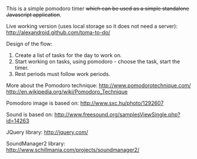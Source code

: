 This is a simple pomodoro timer ~~which can be used as a simple standalone Javascript application~~.

Live working version (uses local storage so it does not need a server):
   http://alexandroid.github.com/toma-to-do/

Design of the flow:
1. Create a list of tasks for the day to work on.
2. Start working on tasks, using pomodoro - choose the task, start the timer.
3. Rest periods must follow work periods.

More about the Pomodoro technique:
   http://www.pomodorotechnique.com/
   http://en.wikipedia.org/wiki/Pomodoro_Technique

Pomodoro image is based on:
   http://www.sxc.hu/photo/1292607

Sound is based on:
   http://www.freesound.org/samplesViewSingle.php?id=14263

JQuery library:
   http://jquery.com/

SoundManager2 library:
   http://www.schillmania.com/projects/soundmanager2/
